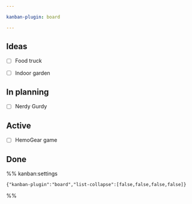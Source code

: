 ```yaml
---

kanban-plugin: board

---
```


## Ideas

- [ ] Food truck
- [ ] Indoor garden


## In planning

- [ ] Nerdy Gurdy


## Active

- [ ] HemoGear game


## Done





%% kanban:settings
```
{"kanban-plugin":"board","list-collapse":[false,false,false,false]}
```
%%
